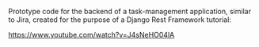 Prototype code for the backend of a task-management application, similar to Jira, created for the purpose of a Django Rest Framework tutorial:

https://www.youtube.com/watch?v=J4sNeHO04lA
